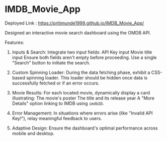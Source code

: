 # IMDB_Movie_App
Deployed Link : https://pritimunde1999.github.io/IMDB_Movie_App/

Designed an interactive movie search dashboard using the OMDB API. 

Features:
1. Inputs & Search: Integrate two input fields:
API Key input
Movie title input
Ensure both fields aren't empty before proceeding. Use a single "Search" button to initiate the search.

2. Custom Spinning Loader:
   During the data fetching phase, exhibit a CSS-based spinning loader. This loader should be hidden once data is successfully fetched or if an error occurs.

3. Movie Results: For each located movie, dynamically display a card illustrating:
The movie's poster
The title and its release year
A "More Details" option linking to IMDB using `imdbID`.

4. Error Management: In situations where errors arise (like "Invalid API Key!"), relay meaningful feedback to users.

5. Adaptive Design: Ensure the dashboard's optimal performance across mobile and desktop.
